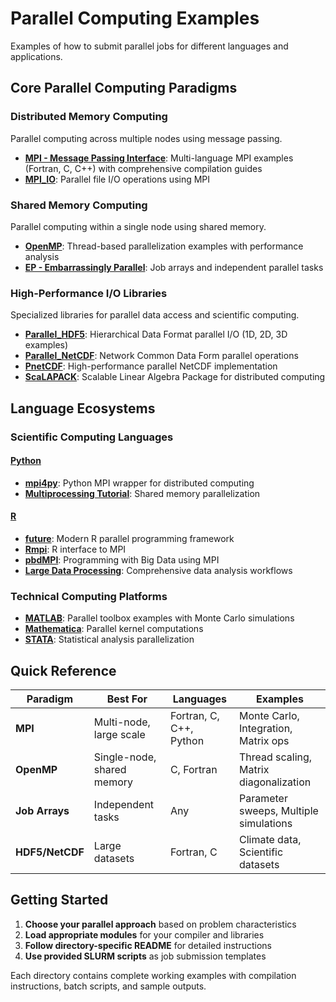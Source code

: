 # Parallel Computing Examples

Examples of how to submit parallel jobs for different languages and applications.

## Core Parallel Computing Paradigms

### Distributed Memory Computing
Parallel computing across multiple nodes using message passing.

- **[MPI - Message Passing Interface](MPI/)**: Multi-language MPI examples (Fortran, C, C++) with comprehensive compilation guides
- **[MPI_IO](MPI_IO/)**: Parallel file I/O operations using MPI

### Shared Memory Computing  
Parallel computing within a single node using shared memory.

- **[OpenMP](OpenMP/)**: Thread-based parallelization examples with performance analysis
- **[EP - Embarrassingly Parallel](EP/)**: Job arrays and independent parallel tasks

### High-Performance I/O Libraries
Specialized libraries for parallel data access and scientific computing.

- **[Parallel_HDF5](Parallel_HDF5/)**: Hierarchical Data Format parallel I/O (1D, 2D, 3D examples)  
- **[Parallel_NetCDF](Parallel_NetCDF/)**: Network Common Data Form parallel operations
- **[PnetCDF](PnetCDF/)**: High-performance parallel NetCDF implementation
- **[ScaLAPACK](ScaLAPACK/)**: Scalable Linear Algebra Package for distributed computing

## Language Ecosystems

### Scientific Computing Languages

#### **[Python](Python/)**
- **[mpi4py](Python/mpi4py/)**: Python MPI wrapper for distributed computing
- **[Multiprocessing Tutorial](Python/Python-Multiprocessing-Tutorial/)**: Shared memory parallelization

#### **[R](R/)**  
- **[future](R/future/)**: Modern R parallel programming framework
- **[Rmpi](R/Rmpi/)**: R interface to MPI
- **[pbdMPI](R/pbdMPI/)**: Programming with Big Data using MPI
- **[Large Data Processing](R/Large_Data_Processing_R/)**: Comprehensive data analysis workflows

### Technical Computing Platforms

- **[MATLAB](MATLAB/)**: Parallel toolbox examples with Monte Carlo simulations
- **[Mathematica](Mathematica/)**: Parallel kernel computations  
- **[STATA](STATA/)**: Statistical analysis parallelization

## Quick Reference

| Paradigm | Best For | Languages | Examples |
|----------|----------|-----------|----------|
| **MPI** | Multi-node, large scale | Fortran, C, C++, Python | Monte Carlo, Integration, Matrix ops |
| **OpenMP** | Single-node, shared memory | C, Fortran | Thread scaling, Matrix diagonalization |
| **Job Arrays** | Independent tasks | Any | Parameter sweeps, Multiple simulations |
| **HDF5/NetCDF** | Large datasets | Fortran, C | Climate data, Scientific datasets |

## Getting Started

1. **Choose your parallel approach** based on problem characteristics
2. **Load appropriate modules** for your compiler and libraries  
3. **Follow directory-specific README** for detailed instructions
4. **Use provided SLURM scripts** as job submission templates

Each directory contains complete working examples with compilation instructions, batch scripts, and sample outputs.
